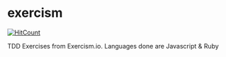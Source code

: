 # exercism
[![HitCount](https://hitt.herokuapp.com/gabrielle-ong/exercism.svg)](https://github.com/gabrielle-ong/exercism)

TDD Exercises from Exercism.io. Languages done are Javascript & Ruby
